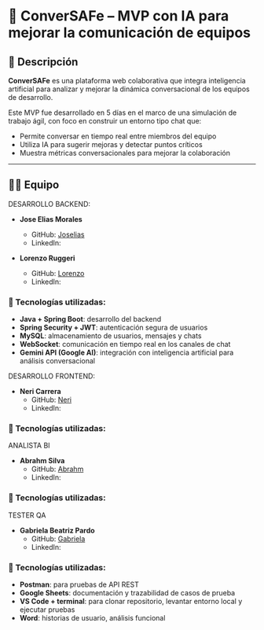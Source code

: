 # 💬 ConverSAFe – MVP con IA para mejorar la comunicación de equipos

## 🧠 Descripción

**ConverSAFe** es una plataforma web colaborativa que integra inteligencia artificial para analizar y mejorar la dinámica conversacional de los equipos de desarrollo.

Este MVP fue desarrollado en 5 días en el marco de una simulación de trabajo ágil, con foco en construir un entorno tipo chat que:
- Permite conversar en tiempo real entre miembros del equipo
- Utiliza IA para sugerir mejoras y detectar puntos críticos
- Muestra métricas conversacionales para mejorar la colaboración

---

## 🐱‍👤 Equipo

DESARROLLO BACKEND:
 - **Jose Elias Morales**
      - GitHub: [Joselias](https://github.com/JoseEliasMorales)
      - LinkedIn: []()


 - **Lorenzo Ruggeri**
      - GitHub: [Lorenzo](https://github.com/lorenzoR22)
      - LinkedIn: [](https://www.linkedin.com/in/lorenzo22/)
  
 ### 🔧 Tecnologías utilizadas:

- **Java + Spring Boot**: desarrollo del backend
- **Spring Security + JWT**: autenticación segura de usuarios
- **MySQL**: almacenamiento de usuarios, mensajes y chats
- **WebSocket**: comunicación en tiempo real en los canales de chat
- **Gemini API (Google AI)**: integración con inteligencia artificial para análisis conversacional

DESARROLLO FRONTEND:
 - **Neri Carrera**
      - GitHub: [Neri](https://github.com/nericarrera)
      - LinkedIn: [](https://www.linkedin.com/in/nericarrera/)

 ### 🔧 Tecnologías utilizadas:


ANALISTA BI
 - **Abrahm Silva**
      - GitHub: [Abrahm](https://github.com/urobukis)
      - LinkedIn: []()

### 🔧 Tecnologías utilizadas:


TESTER QA
 - **Gabriela Beatriz Pardo**
      - GitHub: [Gabriela](https://github.com/GBPardoGabrielaBeatriz)
      - LinkedIn: [](https://www.linkedin.com/in/gabriela-beatriz-pardo/)


 ### 🔧 Tecnologías utilizadas:

- **Postman**: para pruebas de API REST
- **Google Sheets**: documentación y trazabilidad de casos de prueba
- **VS Code + terminal**: para clonar repositorio, levantar entorno local y ejecutar pruebas
- **Word**: historias de usuario, análisis funcional





